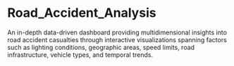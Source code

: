 # Road_Accident_Analysis
An in-depth data-driven dashboard providing multidimensional insights into road accident casualties through interactive visualizations spanning factors such as lighting conditions, geographic areas, speed limits, road infrastructure, vehicle types, and temporal trends.
